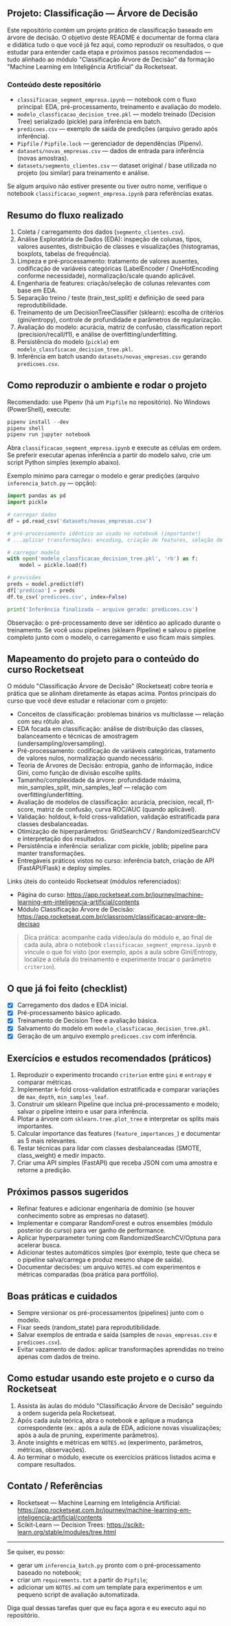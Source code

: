 ## Projeto: Classificação — Árvore de Decisão

Este repositório contém um projeto prático de classificação baseado em árvore de decisão. O objetivo deste README é documentar de forma clara e didática tudo o que você já fez aqui, como reproduzir os resultados, o que estudar para entender cada etapa e próximos passos recomendados — tudo alinhado ao módulo "Classificação Árvore de Decisão" da formação "Machine Learning em Inteligência Artificial" da Rocketseat.

### Conteúdo deste repositório

- `classificacao_segment_empresa.ipynb` — notebook com o fluxo principal: EDA, pré-processamento, treinamento e avaliação do modelo.
- `modelo_classficacao_decision_tree.pkl` — modelo treinado (Decision Tree) serializado (pickle) para inferência em batch.
- `predicoes.csv` — exemplo de saída de predições (arquivo gerado após inferência).
- `Pipfile` / `Pipfile.lock` — gerenciador de dependências (Pipenv).
- `datasets/novas_empresas.csv` — dados de entrada para inferência (novas amostras).
- `datasets/segmento_clientes.csv` — dataset original / base utilizada no projeto (ou similar) para treinamento e análise.

Se algum arquivo não estiver presente ou tiver outro nome, verifique o notebook `classificacao_segment_empresa.ipynb` para referências exatas.

## Resumo do fluxo realizado

1. Coleta / carregamento dos dados (`segmento_clientes.csv`).
2. Análise Exploratória de Dados (EDA): inspeção de colunas, tipos, valores ausentes, distribuição de classes e visualizações (histogramas, boxplots, tabelas de frequência).
3. Limpeza e pré-processamento: tratamento de valores ausentes, codificação de variáveis categóricas (LabelEncoder / OneHotEncoding conforme necessidade), normalização/scale quando aplicável.
4. Engenharia de features: criação/seleção de colunas relevantes com base em EDA.
5. Separação treino / teste (train_test_split) e definição de seed para reprodutibilidade.
6. Treinamento de um DecisionTreeClassifier (sklearn): escolha de critérios (gini/entropy), controle de profundidade e parâmetros de regularização.
7. Avaliação do modelo: acurácia, matriz de confusão, classification report (precision/recall/f1), e análise de overfitting/underfitting.
8. Persistência do modelo (`pickle`) em `modelo_classficacao_decision_tree.pkl`.
9. Inferência em batch usando `datasets/novas_empresas.csv` gerando `predicoes.csv`.

## Como reproduzir o ambiente e rodar o projeto

Recomendado: use Pipenv (há um `Pipfile` no repositório). No Windows (PowerShell), execute:

```powershell
pipenv install --dev
pipenv shell
pipenv run jupyter notebook
```

Abra `classificacao_segment_empresa.ipynb` e execute as células em ordem. Se preferir executar apenas inferência a partir do modelo salvo, crie um script Python simples (exemplo abaixo).

Exemplo mínimo para carregar o modelo e gerar predições (arquivo `inferencia_batch.py` — opção):

```python
import pandas as pd
import pickle

# carregar dados
df = pd.read_csv('datasets/novas_empresas.csv')

# pré-processamento idêntico ao usado no notebook (importante!)
# ...aplicar transformações: encoding, criação de features, seleção de colunas...

# carregar modelo
with open('modelo_classficacao_decision_tree.pkl', 'rb') as f:
    model = pickle.load(f)

# previsões
preds = model.predict(df)
df['predicao'] = preds
df.to_csv('predicoes.csv', index=False)

print('Inferência finalizada — arquivo gerado: predicoes.csv')
```

Observação: o pré-processamento deve ser idêntico ao aplicado durante o treinamento. Se você usou pipelines (sklearn Pipeline) e salvou o pipeline completo junto com o modelo, o carregamento e uso ficam mais simples.

## Mapeamento do projeto para o conteúdo do curso Rocketseat

O módulo "Classificação Árvore de Decisão" (Rocketseat) cobre teoria e prática que se alinham diretamente às etapas acima. Pontos principais do curso que você deve estudar e relacionar com o projeto:

- Conceitos de classificação: problemas binários vs multiclasse — relação com seu rótulo alvo.
- EDA focada em classificação: análise de distribuição das classes, balanceamento e técnicas de amostragem (undersampling/oversampling).
- Pré-processamento: codificação de variáveis categóricas, tratamento de valores nulos, normalização quando necessário.
- Teoria de Árvores de Decisão: entropia, ganho de informação, índice Gini, como função de divisão escolhe splits.
- Tamanho/complexidade da árvore: profundidade máxima, min_samples_split, min_samples_leaf — relação com overfitting/underfitting.
- Avaliação de modelos de classificação: acurácia, precision, recall, f1-score, matriz de confusão, curva ROC/AUC (quando aplicável).
- Validação: holdout, k-fold cross-validation, validação estratificada para classes desbalanceadas.
- Otimização de hiperparâmetros: GridSearchCV / RandomizedSearchCV e interpretação dos resultados.
- Persistência e inferência: serializar com pickle, joblib; pipeline para manter transformações.
- Entregáveis práticos vistos no curso: inferência batch, criação de API (FastAPI/Flask) e deploy simples.

Links úteis do conteúdo Rocketseat (módulos referenciados):

- Página do curso: https://app.rocketseat.com.br/journey/machine-learning-em-inteligencia-artificial/contents
- Módulo Classificação Árvore de Decisão: https://app.rocketseat.com.br/classroom/classificacao-arvore-de-decisao

> Dica prática: acompanhe cada vídeo/aula do módulo e, ao final de cada aula, abra o notebook `classificacao_segment_empresa.ipynb` e vincule o que foi visto (por exemplo, após a aula sobre Gini/Entropy, localize a célula do treinamento e experimente trocar o parâmetro `criterion`).

## O que já foi feito (checklist)

- [x] Carregamento dos dados e EDA inicial.
- [x] Pré-processamento básico aplicado.
- [x] Treinamento de Decision Tree e avaliação básica.
- [x] Salvamento do modelo em `modelo_classficacao_decision_tree.pkl`.
- [x] Geração de um arquivo exemplo `predicoes.csv` com inferência.

## Exercícios e estudos recomendados (práticos)

1. Reproduzir o experimento trocando `criterion` entre `gini` e `entropy` e comparar métricas.
2. Implementar k-fold cross-validation estratificada e comparar variações de `max_depth`, `min_samples_leaf`.
3. Construir um sklearn Pipeline que inclua pré-processamento e modelo; salvar o pipeline inteiro e usar para inferência.
4. Plotar a árvore com `sklearn.tree.plot_tree` e interpretar os splits mais importantes.
5. Calcular importance das features (`feature_importances_`) e documentar as 5 mais relevantes.
6. Testar técnicas para lidar com classes desbalanceadas (SMOTE, class_weight) e medir impacto.
7. Criar uma API simples (FastAPI) que receba JSON com uma amostra e retorne a predição.

## Próximos passos sugeridos

- Refinar features e adicionar engenharia de domínio (se houver conhecimento sobre as empresas no dataset).
- Implementar e comparar RandomForest e outros ensembles (módulo posterior do curso) para ver ganho de performance.
- Aplicar hyperparameter tuning com RandomizedSearchCV/Optuna para acelerar busca.
- Adicionar testes automáticos simples (por exemplo, teste que checa se o pipeline salva/carrega e produz mesmo shape de saída).
- Documentar decisões: um arquivo `NOTES.md` com experimentos e métricas comparadas (boa prática para portfólio).

## Boas práticas e cuidados

- Sempre versionar os pré-processamentos (pipelines) junto com o modelo.
- Fixar seeds (random_state) para reprodutibilidade.
- Salvar exemplos de entrada e saída (samples de `novas_empresas.csv` e `predicoes.csv`).
- Evitar vazamento de dados: aplicar transformações aprendidas no treino apenas com dados de treino.

## Como estudar usando este projeto e o curso da Rocketseat

1. Assista às aulas do módulo "Classificação Árvore de Decisão" seguindo a ordem sugerida pela Rocketseat.
2. Após cada aula teórica, abra o notebook e aplique a mudança correspondente (ex.: após a aula de EDA, adicione novas visualizações; após a aula de pruning, experimente parâmetros).
3. Anote insights e métricas em `NOTES.md` (experimento, parâmetros, métricas, observações).
4. Ao terminar o módulo, execute os exercícios práticos listados acima e compare resultados.

## Contato / Referências

- Rocketseat — Machine Learning em Inteligência Artificial: https://app.rocketseat.com.br/journey/machine-learning-em-inteligencia-artificial/contents
- Scikit-Learn — Decision Trees: https://scikit-learn.org/stable/modules/tree.html

---

Se quiser, eu posso:

- gerar um `inferencia_batch.py` pronto com o pré-processamento baseado no notebook;
- criar um `requirements.txt` a partir do `Pipfile`;
- adicionar um `NOTES.md` com um template para experimentos e um pequeno script de avaliação automatizada.

Diga qual dessas tarefas quer que eu faça agora e eu executo aqui no repositório.
